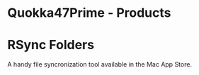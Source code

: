 # Quokka47Prime - Products

# RSync Folders 

A handy file syncronization tool available in the Mac App Store. 


